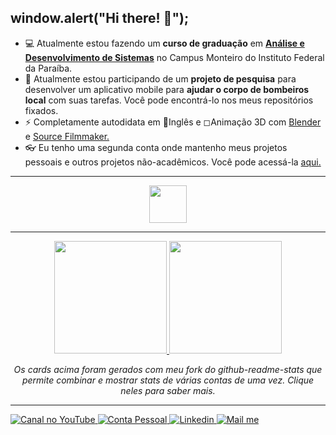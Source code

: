 ## window.alert("Hi there! 👋");

- 💻 Atualmente estou fazendo um **curso de graduação** em [**Análise e Desenvolvimento de Sistemas**](https://estudante.ifpb.edu.br/cursos/13/) no Campus Monteiro do Instituto Federal da Paraíba.
- 👯 Atualmente estou participando de um **projeto de pesquisa** para desenvolver um aplicativo mobile para **ajudar o corpo de bombeiros local** com suas tarefas. Você pode encontrá-lo nos meus repositórios fixados.
- ⚡ Completamente autodidata em 📘Inglês e ◻Animação 3D com [Blender](https://www.blender.org/) e [Source Filmmaker.](https://www.sourcefilmmaker.com/)
- 👓 Eu tenho uma segunda conta onde mantenho meus projetos pessoais e outros projetos não-acadêmicos. Você pode acessá-la [aqui.](https://github.com/BrandonLogandi)

<hr/>

<div align="center">
  <a href="https://skillicons.dev">
    <img height="60em" src="https://skillicons.dev/icons?i=java,spring,docker,nodejs,js,ts,react,mysql,postgres,vscode,blender&theme=light" />
  </a>
</div>

<hr/>

<div align="center">
  <a href="https://github.com/BrandonLogandi/github-readme-stats-multiuser">
    <img height="180em" src="https://github-readme-stats-multiuser.vercel.app/api?usernames=JanJoris-IFPB,BrandonLogandi&show_icons=true&theme=algolia&include_all_commits=true&count_private=true"/>
  </a>
  <a href="https://github.com/BrandonLogandi/github-readme-stats-multiuser">
    <img height="180em" src="https://github-readme-stats-multiuser.vercel.app/api/top-langs/?usernames=JanJoris-IFPB,BrandonLogandi&layout=compact&langs_count=7&theme=algolia"/>
   </a>
  <p><i>Os cards acima foram gerados com meu fork do github-readme-stats que permite combinar e mostrar stats de várias contas de uma vez. Clique neles para saber mais.</i></p>
</div>



<hr/>

<div align="left">
  <a href="https://www.youtube.com/channel/UC-VmJYFeXjBLvqeVwfOo4qQ"> <img alt="Canal no YouTube" src="https://img.shields.io/youtube/channel/subscribers/UC-VmJYFeXjBLvqeVwfOo4qQ?style=for-the-badge&logo=youtube">
  <a href="https://github.com/BrandonLogandi"> <img alt="Conta Pessoal" src="https://img.shields.io/badge/-Github%20Pessoal-black?style=for-the-badge&logo=github">
  <a href="https://www.linkedin.com/in/jan-joris-tom%C3%A9-de-lira/"> <img alt="Linkedin" src="https://img.shields.io/badge/-linkedin-informational?style=for-the-badge&logo=linkedin">
  <a href="mailto:jan.joris@academico.ifpb.edu.br"> <img alt="Mail me" src="https://img.shields.io/badge/-email-grey?style=for-the-badge&logo=gmail">
<div/>
